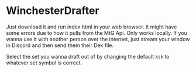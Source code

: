 # WinchesterDrafter

Just download it and run index.html in your web browser. It might have some errors due to how it pulls from the MtG Api. Only works locally. If you wanna use it with another person over the internet, just stream your window in Discord and then send them their Dek file.

Select the set you wanna draft out of by changing the default `ktk` to whatever set symbol is correct.
